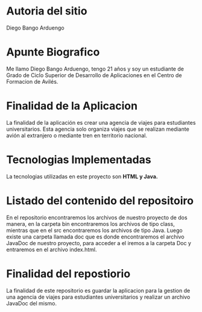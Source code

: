 # Autoria del sitio
Diego Bango Arduengo
# Apunte Biografico
Me llamo Diego Bango Arduengo, tengo 21 años y soy un estudiante de Grado de Ciclo Superior de Desarrollo de Aplicaciones en el Centro de Formacion de Avilés.
# Finalidad de la Aplicacion
La finalidad de la aplicación es crear una agencia de viajes para estudiantes universitarios. 
Esta agencia solo organiza viajes que se realizan mediante avión al extranjero o mediante tren en territorio nacional.
# Tecnologias Implementadas
La tecnologias utilizadas en este proyecto son **HTML y Java.**
# Listado del contenido del repositoiro
En el repositorio encontraremos los archivos de nuestro proyecto de dos manera, en la carpeta bin encontraremos los archivos de tipo class, mientras que en el src encontraremos los archivos de tipo Java. Luego existe una carpeta llamada doc que es donde encontraremos el archivo JavaDoc de nuestro proyecto, para acceder a el iremos a la carpeta Doc y entraremos en el archivo index.html.
# Finalidad del repostiorio
La finalidad de este repositorio es guardar la aplicacion para la gestion de una agencia de viajes para estudiantes universitarios y realizar un archivo JavaDoc del mismo.

 
